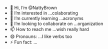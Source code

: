 - 👋 Hi, I’m @NattyBrown
- 👀 I’m interested in ...colaborating
- 🌱 I’m currently learning ...acronyms
- 💞️ I’m looking to collaborate on ...organization
- 📫 How to reach me ...wish really hard
- 😄 Pronouns: ...I like verbs too
- ⚡ Fun fact: ...

<!---
NattyBrown/NattyBrown is a ✨ special ✨ repository because its `README.md` (this file) appears on your GitHub profile.
You can click the Preview link to take a look at your changes.
--->
